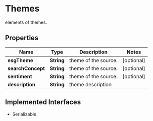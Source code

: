 

# Themes

elements of themes.

## Properties

Name | Type | Description | Notes
------------ | ------------- | ------------- | -------------
**esgTheme** | **String** | theme of the source. |  [optional]
**searchConcept** | **String** | theme of the source. |  [optional]
**sentiment** | **String** | theme of the source. |  [optional]
**description** | **String** | theme description | 


## Implemented Interfaces

* Serializable



